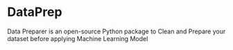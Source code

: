 # DataPrep
Data Preparer is an open-source Python package to Clean and Prepare your dataset before applying Machine Learning Model
